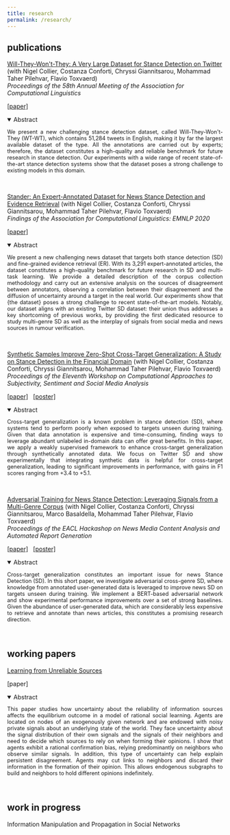```yaml
---
title: research
permalink: /research/
---
```


## publications

<a href="https://arxiv.org/abs/2005.00388" target="_blank">Will-They-Won't-They: A Very Large Dataset for Stance Detection on Twitter</a> (with Nigel Collier, Costanza Conforti, Chryssi Giannitsarou, Mohammad Taher Pilehvar, Flavio Toxvaerd)<br>
<em>Proceedings of the 58th Annual Meeting of the Association for Computational Linguistics</em>

<a href="https://www.aclweb.org/anthology/2020.acl-main.157/" target="_blank">[paper]</a> <!-- &nbsp; -->
<!-- <a href="https://arxiv.org/pdf/2005.00388.pdf" target="_blank">[slides]</a> -->

<details open>
<summary>Abstract</summary>
<p align="justify" style="font-size:90%">We present a new challenging stance detection dataset, called Will-They-Won't-They (WT-WT), which contains 51,284 tweets in English, making it by far the largest available dataset of the type. All the annotations are carried out by experts; therefore, the dataset constitutes a high-quality and reliable benchmark for future research in stance detection. Our experiments with a wide range of recent state-of-the-art stance detection systems show that the dataset poses a strong challenge to existing models in this domain.</p>
</details>

&nbsp;

<a href="https://www.aclweb.org/anthology/2020.findings-emnlp.365/" target="_blank">Stander: An Expert-Annotated Dataset for News Stance Detection and Evidence Retrieval</a> (with Nigel Collier, Costanza Conforti, Chryssi Giannitsarou, Mohammad Taher Pilehvar, Flavio Toxvaerd)<br>
<em>Findings of the Association for Computational Linguistics: EMNLP 2020</em>

<a href="https://www.aclweb.org/anthology/2020.findings-emnlp.365/" target="_blank">[paper]</a> <!-- &nbsp; -->
<!-- <a href="https://arxiv.org/pdf/2005.00388.pdf" target="_blank">[slides]</a> -->

<details open>
<summary>Abstract</summary>
<p align="justify" style="font-size:90%">We present a new challenging news dataset that targets both stance detection (SD) and fine-grained evidence retrieval (ER). With its 3,291 expert-annotated articles, the dataset constitutes a high-quality benchmark for future research in SD and multi-task learning.
We provide a detailed description of the corpus collection methodology and carry out an extensive analysis on the sources of disagreement between annotators, observing a correlation between their disagreement and the diffusion of uncertainty around a target in the real world.
Our experiments show that {the dataset} poses a strong challenge to recent state-of-the-art models. Notably, our dataset aligns with an existing Twitter SD dataset: their union thus addresses a key shortcoming of previous works, by providing the first dedicated resource to study multi-genre SD as well as the interplay of signals from social media and news sources in rumour verification.</p>
</details>

&nbsp;

<a href="https://www.aclweb.org/anthology/2021.wassa-1.19/" target="_blank">Synthetic Samples Improve Zero-Shot Cross-Target Generalization: A Study on Stance Detection in the Financial Domain</a> (with Nigel Collier, Costanza Conforti, Chryssi Giannitsarou, Mohammad Taher Pilehvar, Flavio Toxvaerd)<br>
<em>Proceedings of the Eleventh Workshop on Computational Approaches to Subjectivity, Sentiment and Social Media Analysis</em>

<a href="https://www.aclweb.org/anthology/2021.wassa-1.19/" target="_blank">[paper]</a> &nbsp;
<a href="https://drive.google.com/file/d/1WL9SvHAvv42qm8yNWMr-moc1mstPs_rw/view?usp=sharing" target="_blank">[poster]</a>

<details open>
<summary>Abstract</summary>
<p align="justify" style="font-size:90%">Cross-target generalization is a known problem in stance detection (SD), where systems tend to perform poorly when exposed to targets unseen during training. Given that data annotation is expensive and time-consuming, finding ways to leverage abundant unlabeled in-domain data can offer great benefits. In this paper, we apply a weakly supervised framework to enhance cross-target generalization through synthetically annotated data. We focus on Twitter SD and show experimentally that integrating synthetic data is helpful for cross-target generalization, leading to significant improvements in performance, with gains in F1 scores ranging from +3.4 to +5.1.</p>
</details>

&nbsp;

<a href="https://www.aclweb.org/anthology/2021.hackashop-1.1/" target="_blank">Adversarial Training for News Stance Detection: Leveraging Signals from a Multi-Genre Corpus</a> (with Nigel Collier, Costanza Conforti, Chryssi Giannitsarou, Marco Basaldella, Mohammad Taher Pilehvar, Flavio Toxvaerd)<br>
<em>Proceedings of the EACL Hackashop on News Media Content Analysis and Automated Report Generation</em>

<a href="https://www.aclweb.org/anthology/2021.hackashop-1.1/" target="_blank">[paper]</a> &nbsp;
<a href="https://drive.google.com/file/d/1yRprniY7ZhxB-LNCHTEg99-ympZzZyv1/view?usp=sharing" target="_blank">[poster]</a>

<details open>
<summary>Abstract</summary>
<p align="justify" style="font-size:90%">Cross-target generalization constitutes an important issue for news Stance Detection (SD). In this short paper, we investigate adversarial cross-genre SD, where knowledge from annotated user-generated data is leveraged to improve news SD on targets unseen during training. We implement a BERT-based adversarial network and show experimental performance improvements over a set of strong baselines. Given the abundance of user-generated data, which are considerably less expensive to retrieve and annotate than news articles, this constitutes a promising research direction.</p>
</details>

&nbsp;
<!--
<a href="" target="_blank">Incorporating Stock Market Signals for Twitter Stance Detection</a> (with Nigel Collier, Costanza Conforti, Chryssi Giannitsarou, Mohammad Taher Pilehvar, Flavio Toxvaerd)<br>
<em>Submitted</em>

<a href="" target="_blank">[paper]</a> &nbsp;
<a href="" target="_blank">[poster]</a>

<details open>
<summary>Abstract</summary>
<p align="justify" style="font-size:90%">Research in Stance Detection (SD) has so far focused on models which leverage purely textual input. In this short paper, we investigate multi-modal signals for SD in the financial domain: we propose a robust multi-task neural architecture that integrates textual input with high-frequency intra-day stock market data. Moreover, we extend \textsc{wt--wt}, an existing SD dataset of tweets discussing M\&A operations, with the relevant financial signal, and demonstrate experimentally that our SD system benefits from such multi-modal signals.</p>
</details>

&nbsp; -->

## working papers

<a href="" target="_blank">Learning from Unreliable Sources</a>

<!-- <a href="" target="_blank">[paper]</a> --> 
[paper]

<details open>
<summary>Abstract</summary>
<p align="justify" style="font-size:90%">This paper studies how uncertainty about the reliability of information sources affects the equilibrium outcome in a model of rational social learning. Agents are located on nodes of an exogenously given network and are endowed with noisy private signals about an underlying state of the world. They face uncertainty about the signal distribution of their own signals and the signals of their neighbors and need to decide which sources to rely on when forming their opinions.
I show that agents exhibit a rational confirmation bias, relying predominantly on neighbors who observe similar signals. In addition, this type of uncertainty can help explain persistent disagreement. Agents may cut links to neighbors and discard their information in the formation of their opinion. This allows endogenous subgraphs to build and neighbors to hold different opinions indefinitely.</p>
</details>

<!--
&nbsp;

<a href="" target="_blank">Information Manipulation and Propagation in Social Networks</a>

<a href="" target="_blank">[paper]</a>

<details open>
<summary>Abstract</summary>
<p align="justify" style="font-size:90%">This paper presents a model of a manipulator trying to influence the collective decision of a population of agents. The novelty is to capture Bayesian persuasion followed by information diffusion in a network. Unbiased agents want the collective decision to match an unknown state of the world, while biased agents share the preferences of the manipulator. The manipulator controls the distribution of a signal. Agents communicate at a cheap talk stage. The manipulator faces a trade-off between a higher degree manipulation and higher information diffusion. The optimal degree of manipulation is inversely related to the density of biased agents. </p>
</details>
--->

&nbsp;

## work in progress

Information Manipulation and Propagation in Social Networks
